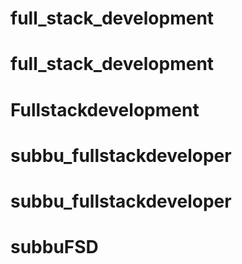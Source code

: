 # full_stack_development
# full_stack_development
# Fullstackdevelopment
# subbu_fullstackdeveloper
# subbu_fullstackdeveloper
# subbuFSD

